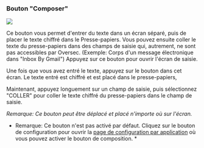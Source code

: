 <a name="button_compose"></a>
### Bouton "Composer"
<div class="buttoncircle"><img src="/buttons/ic_create_black_24dp.png"></img></div>

Ce bouton vous permet d'entrer du texte dans un écran séparé, puis de placer le texte chiffré dans le Presse-papiers.
Vous pouvez ensuite coller le texte du presse-papiers dans des champs de saisie qui, autrement, ne sont pas accessibles par Oversec.
(Exemple: Corps d'un message électronique dans "Inbox By Gmail")
Appuyez sur ce bouton pour ouvrir l'écran de saisie.

<a name="compose_encrypt_button"></a>
Une fois que vous avez entré le texte, appuyez sur le bouton dans cet écran. Le texte entré est chiffré et est placé dans le presse-papiers,

<a name="paste_clipboard"></a>
Maintenant, appuyez longuement sur un champ de saisie, puis sélectionnez "COLLER" pour coller le texte chiffré du presse-papiers dans le champ de saisie.

*Remarque: Ce bouton peut être déplacé et placé n'importe où sur l'écran.*

* Remarque: Ce bouton n'est pas activé par défaut. Cliquez sur le bouton de configuration pour ouvrir la [page de configuration par application](/setup/per-app-config/) où vous pouvez activer le bouton de composition. *
